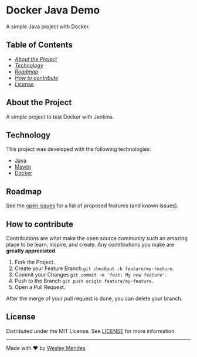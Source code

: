# Docker Java Demo

A simple Java project with Docker.


## Table of Contents

- [_About the Project_](#about-the-project)
- [_Technology_](#technology)
- [_Roadmap_](#roadmap)
- [_How to contribute_](#how-to-contribute)
- [_License_](#license)


## About the Project

A simple project to test Docker with Jenkins.


## Technology 

This project was developed with the following technologies:

- [Java](https://www.oracle.com/technetwork/pt/java/javase/downloads/index.html)
- [Maven](https://maven.apache.org/)
- [Docker](https://www.docker.com/)


## Roadmap

See the [open issues](https://github.com/WesGtoX/DemoProject/issues) for a list of proposed features (and known issues).


## How to contribute

Contributions are what make the open source community such an amazing place to be learn, inspire, and create. Any contributions you make are **greatly appreciated**.

1. Fork the Project.
2. Create your Feature Branch `git checkout -b feature/my-feature`.  
3. Commit your Changes `git commit -m 'feat: My new feature'`.  
4. Push to the Branch `git push origin feature/my-feature`.  
5. Open a Pull Request.  

After the merge of your pull request is done, you can delete your branch.  


## License

Distributed under the MIT License. See [LICENSE](LICENSE) for more information.

---

Made with ♥ by [Wesley Mendes](https://wesleymends.com.br/)
